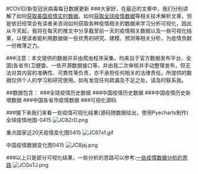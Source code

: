 #COVID/新型冠状病毒每日数据更新
###大家好，在最近的文章中，我们分别讲解了如何[获取美国疫情实时数据](https://mp.weixin.qq.com/s/gZe1YWfT3_pDXIcxkL3l1A)、如何[获取全球疫情数据](https://mp.weixin.qq.com/s/UFg-AZ6M8rK1ujNVL2ypIg)等相关技术解析文章，但是依旧经常会有读者来咨询如何获取各种疫情相关的数据来学习分析可视化，因此从今天起，我将在每天的推文中分享截至前一天的疫情相关数据以及一些可视化结果，以便读者能利用数据做一些优秀的研究、建模、预测等相关分析，为疫情贡献一份微薄之力。

###注意：本文提供的数据并非由爬虫程序采集，均来自于官方数据发布平台、全国(各省市)卫健委、一些开源数据接口等，并由我二次审核并手动整理发布，但无法对其内容的准确性、可靠性等负责，亦不承担任何相关的法律责任。所提供的数据仅供个人的学习和研究使用。如有发现任何疏漏及不足之处，请及时联系我。

##数据包含：
###全球疫情历史数据
###中国疫情历史数据
###中国疫情历史新增数据
###中国各省市疫情数据
###可视化源码

###接下来我们来看一些疫情可视化结果(源码随数据给出，使用Pyecharts制作)
全球疫情地图-0415
![JC82rD.png](https://s1.ax1x.com/2020/04/15/JC82rD.png)

重点国家近20天疫情变化图0415
![JC87xf.gif](https://s1.ax1x.com/2020/04/15/JC87xf.gif)

中国疫情数据变化图0415
![JC8jaj.png](https://s1.ax1x.com/2020/04/15/JC8jaj.png)

###以上只是部分可视化结果，一些分析的思路可以参考:[一些疫情数据分析的思路](https://mp.weixin.qq.com/s/Ydcy6kyrdfTrOfI7cIpYeg)
![JCGoTJ.png](https://s1.ax1x.com/2020/04/15/JCGoTJ.png)
